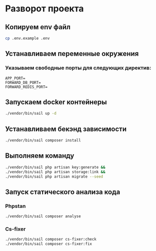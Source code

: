 # Разворот проекта

## Копируем env файл

```bash
cp .env.example .env
```

## Устанавливаем переменные окружения
### Указываем свободные порты для следующих директив:
```
APP_PORT=
FORWARD_DB_PORT=
FORWARD_REDIS_PORT=
```

## Запускаем docker контейнеры
```bash
./vendor/bin/sail up -d 
```


## Устанавливаем бекэнд зависимости
```bash
./vendor/bin/sail composer install
```


## Выполняем команду
```bash
./vendor/bin/sail php artisan key:generate &&
./vendor/bin/sail php artisan storage:link &&
./vendor/bin/sail php artisan migrate --seed
```

## Запуск статического анализа кода
### Phpstan
```bash
./vendor/bin/sail composer analyse
```
### Cs-fixer
```bash
./vendor/bin/sail composer cs-fixer:check
./vendor/bin/sail composer cs-fixer:fix
```
